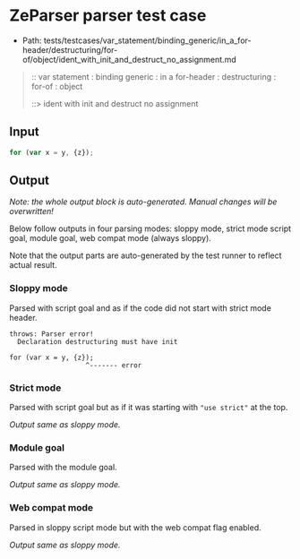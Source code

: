 # ZeParser parser test case

- Path: tests/testcases/var_statement/binding_generic/in_a_for-header/destructuring/for-of/object/ident_with_init_and_destruct_no_assignment.md

> :: var statement : binding generic : in a for-header : destructuring : for-of : object
>
> ::> ident with init and destruct no assignment

## Input

`````js
for (var x = y, {z});
`````

## Output

_Note: the whole output block is auto-generated. Manual changes will be overwritten!_

Below follow outputs in four parsing modes: sloppy mode, strict mode script goal, module goal, web compat mode (always sloppy).

Note that the output parts are auto-generated by the test runner to reflect actual result.

### Sloppy mode

Parsed with script goal and as if the code did not start with strict mode header.

`````
throws: Parser error!
  Declaration destructuring must have init

for (var x = y, {z});
                   ^------- error
`````

### Strict mode

Parsed with script goal but as if it was starting with `"use strict"` at the top.

_Output same as sloppy mode._

### Module goal

Parsed with the module goal.

_Output same as sloppy mode._

### Web compat mode

Parsed in sloppy script mode but with the web compat flag enabled.

_Output same as sloppy mode._
